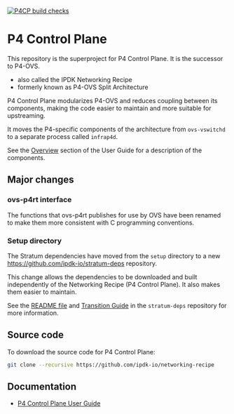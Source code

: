 <!-- markdownlint-disable MD041 -->
[![P4CP build checks](https://github.com/ipdk-io/networking-recipe/actions/workflows/pipeline.yml/badge.svg)](https://github.com/ipdk-io/networking-recipe/actions/workflows/pipeline.yml)
<!-- markdownlint-enable MD041 -->
# P4 Control Plane

This repository is the superproject for P4 Control Plane.
It is the successor to P4-OVS.

- also called the IPDK Networking Recipe
- formerly known as P4-OVS Split Architecture

P4 Control Plane modularizes P4-OVS and reduces coupling between its
components, making the code easier to maintain and more suitable for
upstreaming.

It moves the P4-specific components of the architecture from `ovs-vswitchd`
to a separate process called `infrap4d`.

See the [Overview](https://ipdk.io/p4cp-userguide/overview/overview.html)
section of the User Guide for a description of the components.

## Major changes

### ovs-p4rt interface

The functions that ovs-p4rt publishes for use by OVS have been renamed
to make them more consistent with C programming conventions.

### Setup directory

The Stratum dependencies have moved from the `setup` directory
to a new <https://github.com/ipdk-io/stratum-deps> repository.

This change allows the dependencies to be downloaded and built independently
of the Networking Recipe (P4 Control Plane).
It also makes them easier to maintain.

See the [README file](https://github.com/ipdk-io/stratum-deps/blob/main/README.md)
and
[Transition Guide](https://github.com/ipdk-io/stratum-deps/blob/main/docs/transition-guide.md)
in the `stratum-deps` repository for more information.

## Source code

To download the source code for P4 Control Plane:

```bash
git clone --recursive https://github.com/ipdk-io/networking-recipe
```

## Documentation

- [P4 Control Plane User Guide](https://ipdk.io/p4cp-userguide/)
